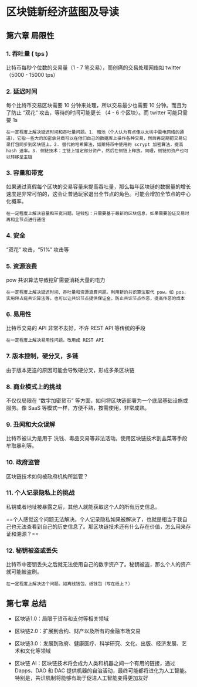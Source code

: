# 区块链新经济蓝图及导读

## 第六章 局限性

### 1. 吞吐量 ( tps )

比特币每秒个位数的交易量（1 - 7 笔交易），而创痛的交易处理网络如 twitter（5000 - 15000 tps）

### 2. 延迟时间

每个比特币交易区块需要 10 分钟来处理，所以交易最少也需要 10 分钟。而且为了防止 “双花” 攻击，等待的时间可能更长 （4 - 6 个区块）。而 twitter 可能只需要 1s

`在一定程度上解决延迟时间和吞吐量问题。1. 暗池（个人认为有点像以太坊中雷电网络的通道），它指一些大的加密承兑商可以在他们自己的数据库上操作各种交易，然后再定期把交易记录打包同步到区块链上。2. 替代的哈希算法，如莱特币中使用的 scrypt 加密算法，提高 hash 速率。3. 侧链技术：主链上锚定部分资产，然后在侧链上释放。同理，侧链的资产也可以转移至主链`

### 3. 容量和带宽

如果通过真假每个区块的交易容量来提高吞吐量，那么每年区块链的数据量的增长速度是非常可怕的，这会让普通玩家退出全节点的角色。可能会增加全节点的中心化概率。

`在一定程度上解决容量和带宽问题。轻钱包：只需要基于最新的区块信息，如果需要验证交易时再和全节点进行通信`

### 4. 安全

“双花” 攻击，“51%” 攻击等

### 5. 资源浪费

pow 共识算法导致挖矿需要消耗大量的电力

`在一定程度上解决延迟时间、吞吐量和资源浪费问题。利用新的共识算法取代 pow，如 pos，实用拜占庭共识算法等。也可以让共识节点提供保证金，防止共识节点作恶，提高作恶的成本`

### 6. 易用性

比特币交易的 API 非常不友好，不许 REST API 等传统的手段

`在一定程度上解决易用性问题。改用成 REST API`

### 7. 版本控制，硬分叉，多链

由于版本更迭的原因可能会导致硬分叉，形成多条区块链

### 8. 商业模式上的挑战

不仅仅局限在 “数字加密货币” 等方面，如何将区块链部署为一个底层基础设施或服务。像 SaaS 等模式一样，方便不熟，按需使用，非常成熟。

### 9. 丑闻和大众误解

比特币被认为是用于 洗钱、毒品交易等非法活动。使用区块链技术割韭菜等手段牟取暴利等。

### 10. 政府监管

区块链技术如何被政府机构所监管？

### 11. 个人记录隐私上的挑战

私钥或者地址被暴露之后，其他人就能获取这个人的所有历史信息。

==个人感觉这个问题无法解决。个人记录隐私如果被解决了，也就是相当于我自己也无法查看到自己的历史信息了。那区块链技术还有什么存在价值，怎么用来存证和溯源？==

### 12. 秘钥被盗或丢失

比特币中密钥丢失之后就无法使用自己的数字资产了。秘钥被盗，那么个人的资产就可能被盗刷。

`在一定程度上解决这个问题。如离线钱包、纸钱包（写在纸上？）`

## 第七章 总结

- 区块链1.0：局限于货币和支付等相关领域

- 区块链2.0：扩展到合约、财产以及所有的金融市场交易

- 区块链3.0：发展到政府、健康医疗、科学研究、文化、出版、经济发展、艺术和文化等领域

- 区块链 AI：区块链技术将会成为人类和机器之间一个有用的链接，通过 Dapps、DAO 和 DAC 提供机器的自治活动，最终可能都将进化为人工智能。特别是，共识机制将能够有助于促进人工智能变得更加友好
